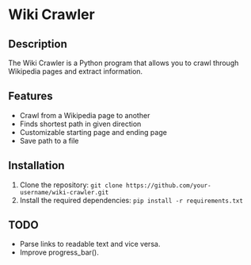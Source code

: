# Wiki Crawler

## Description
The Wiki Crawler is a Python program that allows you to crawl through Wikipedia pages and extract information.

## Features
- Crawl from a Wikipedia page to another
- Finds shortest path in given direction
- Customizable starting page and ending page
- Save path to a file

## Installation
1. Clone the repository: `git clone https://github.com/your-username/wiki-crawler.git`
2. Install the required dependencies: `pip install -r requirements.txt`

## TODO
- Parse links to readable text and vice versa.
- Improve progress_bar().